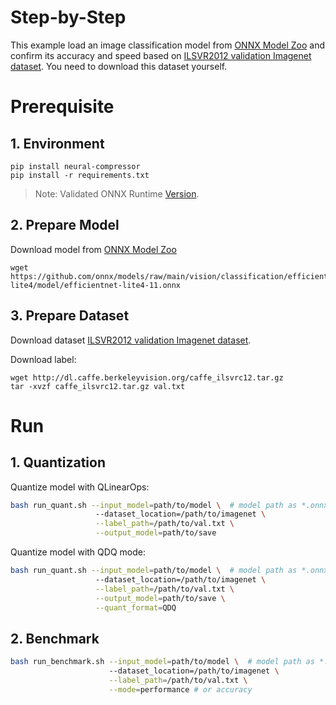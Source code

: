 Step-by-Step
============

This example load an image classification model from [ONNX Model Zoo](https://github.com/onnx/models) and confirm its accuracy and speed based on [ILSVR2012 validation Imagenet dataset](http://www.image-net.org/challenges/LSVRC/2012/downloads). You need to download this dataset yourself.

# Prerequisite

## 1. Environment
```shell
pip install neural-compressor
pip install -r requirements.txt
```
> Note: Validated ONNX Runtime [Version](/docs/source/installation_guide.md#validated-software-environment).

## 2. Prepare Model
Download model from [ONNX Model Zoo](https://github.com/onnx/models)

```shell
wget https://github.com/onnx/models/raw/main/vision/classification/efficientnet-lite4/model/efficientnet-lite4-11.onnx
```

## 3. Prepare Dataset
Download dataset [ILSVR2012 validation Imagenet dataset](http://www.image-net.org/challenges/LSVRC/2012/downloads).

Download label:

```shell
wget http://dl.caffe.berkeleyvision.org/caffe_ilsvrc12.tar.gz
tar -xvzf caffe_ilsvrc12.tar.gz val.txt
```

# Run

## 1. Quantization

Quantize model with QLinearOps:

```bash
bash run_quant.sh --input_model=path/to/model \  # model path as *.onnx
                   --dataset_location=/path/to/imagenet \
                   --label_path=/path/to/val.txt \
                   --output_model=path/to/save
```

Quantize model with QDQ mode:

```bash
bash run_quant.sh --input_model=path/to/model \  # model path as *.onnx
                   --dataset_location=/path/to/imagenet \
                   --label_path=/path/to/val.txt \
                   --output_model=path/to/save \
                   --quant_format=QDQ
```


## 2. Benchmark

```bash
bash run_benchmark.sh --input_model=path/to/model \  # model path as *.onnx
                      --dataset_location=/path/to/imagenet \
                      --label_path=/path/to/val.txt \
                      --mode=performance # or accuracy
```
